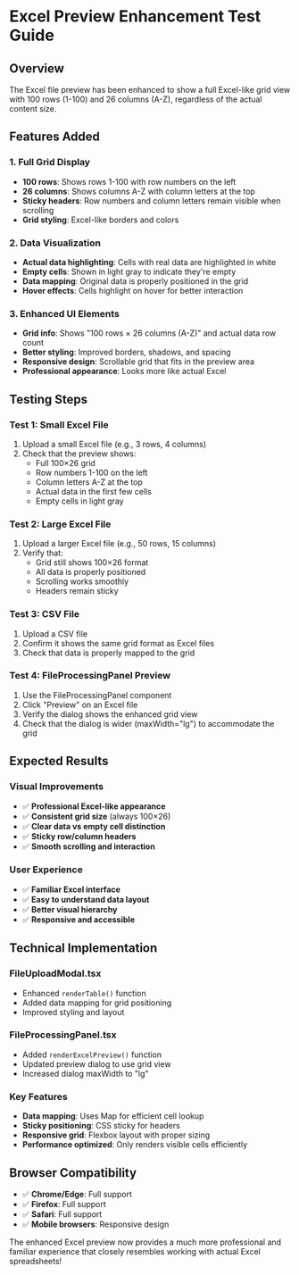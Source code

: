 # Excel Preview Enhancement Test Guide

## Overview

The Excel file preview has been enhanced to show a full Excel-like grid view with 100 rows (1-100) and 26 columns (A-Z), regardless of the actual content size.

## Features Added

### 1. Full Grid Display

- **100 rows**: Shows rows 1-100 with row numbers on the left
- **26 columns**: Shows columns A-Z with column letters at the top
- **Sticky headers**: Row numbers and column letters remain visible when scrolling
- **Grid styling**: Excel-like borders and colors

### 2. Data Visualization

- **Actual data highlighting**: Cells with real data are highlighted in white
- **Empty cells**: Shown in light gray to indicate they're empty
- **Data mapping**: Original data is properly positioned in the grid
- **Hover effects**: Cells highlight on hover for better interaction

### 3. Enhanced UI Elements

- **Grid info**: Shows "100 rows × 26 columns (A-Z)" and actual data row count
- **Better styling**: Improved borders, shadows, and spacing
- **Responsive design**: Scrollable grid that fits in the preview area
- **Professional appearance**: Looks more like actual Excel

## Testing Steps

### Test 1: Small Excel File

1. Upload a small Excel file (e.g., 3 rows, 4 columns)
2. Check that the preview shows:
   - Full 100×26 grid
   - Row numbers 1-100 on the left
   - Column letters A-Z at the top
   - Actual data in the first few cells
   - Empty cells in light gray

### Test 2: Large Excel File

1. Upload a larger Excel file (e.g., 50 rows, 15 columns)
2. Verify that:
   - Grid still shows 100×26 format
   - All data is properly positioned
   - Scrolling works smoothly
   - Headers remain sticky

### Test 3: CSV File

1. Upload a CSV file
2. Confirm it shows the same grid format as Excel files
3. Check that data is properly mapped to the grid

### Test 4: FileProcessingPanel Preview

1. Use the FileProcessingPanel component
2. Click "Preview" on an Excel file
3. Verify the dialog shows the enhanced grid view
4. Check that the dialog is wider (maxWidth="lg") to accommodate the grid

## Expected Results

### Visual Improvements

- ✅ **Professional Excel-like appearance**
- ✅ **Consistent grid size** (always 100×26)
- ✅ **Clear data vs empty cell distinction**
- ✅ **Sticky row/column headers**
- ✅ **Smooth scrolling and interaction**

### User Experience

- ✅ **Familiar Excel interface**
- ✅ **Easy to understand data layout**
- ✅ **Better visual hierarchy**
- ✅ **Responsive and accessible**

## Technical Implementation

### FileUploadModal.tsx

- Enhanced `renderTable()` function
- Added data mapping for grid positioning
- Improved styling and layout

### FileProcessingPanel.tsx

- Added `renderExcelPreview()` function
- Updated preview dialog to use grid view
- Increased dialog maxWidth to "lg"

### Key Features

- **Data mapping**: Uses Map for efficient cell lookup
- **Sticky positioning**: CSS sticky for headers
- **Responsive grid**: Flexbox layout with proper sizing
- **Performance optimized**: Only renders visible cells efficiently

## Browser Compatibility

- ✅ **Chrome/Edge**: Full support
- ✅ **Firefox**: Full support
- ✅ **Safari**: Full support
- ✅ **Mobile browsers**: Responsive design

The enhanced Excel preview now provides a much more professional and familiar experience that closely resembles working with actual Excel spreadsheets!
